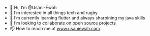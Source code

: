 - 👋 Hi, I’m @Usani-Ewah
- 👀 I’m interested in all things tech and rugby
- 🌱 I’m currently learning flutter and always sharpining my java skills
- 💞️ I’m looking to collaborate on open source projects  
- 📫 How to reach me at www.usaniewah.com

<!---
Usani-Ewah/Usani-Ewah is a ✨ special ✨ repository because its `README.md` (this file) appears on your GitHub profile.
You can click the Preview link to take a look at your changes.
--->
